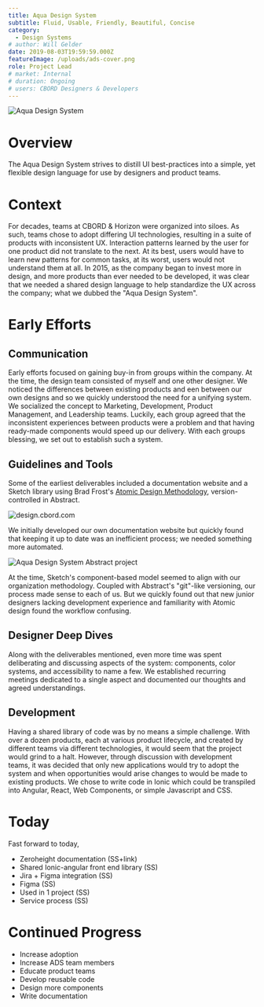 ```yaml
---
title: Aqua Design System
subtitle: Fluid, Usable, Friendly, Beautiful, Concise
category:
  - Design Systems
# author: Will Gelder
date: 2019-08-03T19:59:59.000Z
featureImage: /uploads/ads-cover.png
role: Project Lead
# market: Internal
# duration: Ongoing
# users: CBORD Designers & Developers
---
```

![Aqua Design System](/uploads/ads-cover.png)
# Overview
The Aqua Design System strives to distill UI best-practices into a simple, yet flexible design language for use by designers and product teams. 

# Context
For decades, teams at CBORD & Horizon were organized into siloes. As such, teams chose to adopt differing UI technologies, resulting in a suite of products with inconsistent UX. Interaction patterns learned by the user for one product did not translate to the next. At its best, users would have to learn new patterns for common tasks, at its worst, users would not understand them at all. In 2015, as the company began to invest more in design, and more products than ever needed to be developed, it was clear that we needed a shared design language to help standardize the UX across the company; what we dubbed the "Aqua Design System".

# Early Efforts
## Communication
Early efforts focused on gaining buy-in from groups within the company. At the time, the design team consisted of myself and one other designer. We noticed the differences between existing products and een between our own designs and so we quickly understood the need for a unifying system. We socialized the concept to Marketing, Development, Product Management, and Leadership teams. Luckily, each group agreed that the inconsistent experiences between products were a problem and that having ready-made components would speed up our delivery. With each groups blessing, we set out to establish such a system.   

## Guidelines and Tools
Some of the earliest deliverables included a documentation website and a Sketch library using Brad Frost's [Atomic Design Methodology](https://bradfrost.com/blog/post/atomic-web-design/), version-controlled in Abstract. 

![design.cbord.com](/uploads/ads-com.png)

We initially developed our own documentation website but quickly found that keeping it up to date was an inefficient process; we needed something more automated.


![Aqua Design System Abstract project](/uploads/ads-abstract.png)

At the time, Sketch's component-based model seemed to align with our organization methodology. Coupled with Abstract's "git"-like versioning, our process made sense to each of us. But we quickly found out that new junior designers lacking development experience and familiarity with Atomic design found the workflow confusing.

## Designer Deep Dives
Along with the deliverables mentioned, even more time was spent deliberating and discussing aspects of the system: components, color systems, and accessibility to name a few. We established recurring meetings dedicated to a single aspect and documented our thoughts and agreed understandings.

## Development
Having a shared library of code was by no means a simple challenge. With over a dozen products, each at various product lifecycle, and created by different teams via different technologies, it would seem that the project would grind to a halt. However, through discussion with development teams, it was decided that only new applications would try to adopt the system and when opportunities would arise changes to would be made to existing products. We chose to write code in Ionic which could be transpiled into Angular, React, Web Components, or simple Javascript and CSS.

# Today
Fast forward to today, 
- Zeroheight documentation (SS+link)
- Shared Ionic-angular front end library (SS)
- Jira + Figma integration (SS)
- Figma (SS)
- Used in 1 project (SS)
- Service process (SS)

# Continued Progress
- Increase adoption
- Increase ADS team members
- Educate product teams
- Develop reusable code
- Design more components
- Write documentation